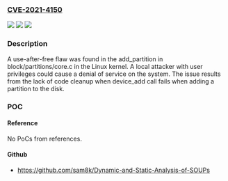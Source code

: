 ### [CVE-2021-4150](https://cve.mitre.org/cgi-bin/cvename.cgi?name=CVE-2021-4150)
![](https://img.shields.io/static/v1?label=Product&message=kernel&color=blue)
![](https://img.shields.io/static/v1?label=Version&message=n%2Fa&color=blue)
![](https://img.shields.io/static/v1?label=Vulnerability&message=CWE-416&color=brighgreen)

### Description

A use-after-free flaw was found in the add_partition in block/partitions/core.c in the Linux kernel. A local attacker with user privileges could cause a denial of service on the system. The issue results from the lack of code cleanup when device_add call fails when adding a partition to the disk.

### POC

#### Reference
No PoCs from references.

#### Github
- https://github.com/sam8k/Dynamic-and-Static-Analysis-of-SOUPs

